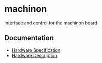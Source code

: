 # machinon
Interface and control for the machinon board

## Documentation
* [Hardware Specification](hardware_spec.md)
* [Hardware Description](hardware_description.md)
